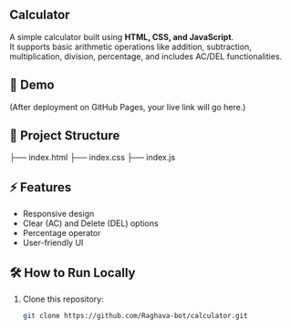 ## Calculator

A simple calculator built using **HTML, CSS, and JavaScript**.  
It supports basic arithmetic operations like addition, subtraction, multiplication, division, percentage, and includes AC/DEL functionalities.

## 🚀 Demo
(After deployment on GitHub Pages, your live link will go here.)

## 📂 Project Structure
├── index.html
├── index.css
├── index.js

## ⚡ Features
- Responsive design
- Clear (AC) and Delete (DEL) options
- Percentage operator
- User-friendly UI

## 🛠️ How to Run Locally
1. Clone this repository:
   ```bash
   git clone https://github.com/Raghava-bot/calculator.git
